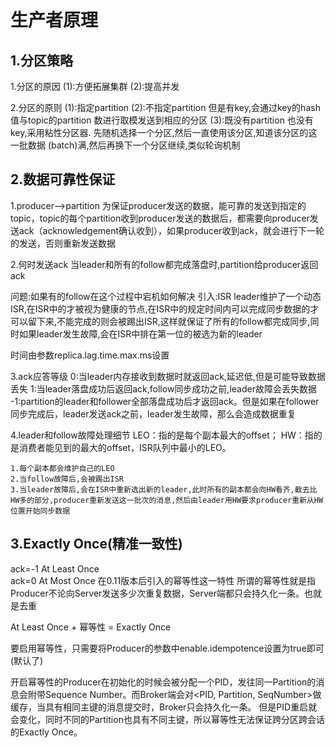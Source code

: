 # 生产者原理
## 1.分区策略
1.分区的原因
    (1):方便拓展集群
    (2):提高并发

2.分区的原则
    (1):指定partition 
    (2):不指定partition 但是有key,会通过key的hash值与topic的partition 数进行取模发送到相应的分区
    (3):既没有partition 也没有key,采用粘性分区器.
        先随机选择一个分区,然后一直使用该分区,知道该分区的这一批数据 (batch)满,然后再换下一个分区继续,类似轮询机制


## 2.数据可靠性保证
1.producer-->partition
为保证producer发送的数据，能可靠的发送到指定的topic，topic的每个partition收到producer发送的数据后，都需要向producer发送ack（acknowledgement确认收到），如果producer收到ack，就会进行下一轮的发送，否则重新发送数据

2.何时发送ack
当leader和所有的follow都完成落盘时,partition给producer返回ack

问题:如果有的follow在这个过程中宕机如何解决
引入:ISR
leader维护了一个动态ISR,在ISR中的才被视为健康的节点,在ISR中的规定时间内可以完成同步数据的才可以留下来,不能完成的则会被踢出ISR,这样就保证了所有的follow都完成同步,同时如果leader发生故障,会在ISR中排在第一位的被选为新的leader

时间由参数replica.lag.time.max.ms设置

3.ack应答等级
0:当leader内存接收到数据时就返回ack,延迟低,但是可能导致数据丢失
1:当leader落盘成功后返回ack,follow同步成功之前,leader故障会丢失数据
-1:partition的leader和follower全部落盘成功后才返回ack。但是如果在follower同步完成后，leader发送ack之前，leader发生故障，那么会造成数据重复

4.leader和follow故障处理细节
LEO：指的是每个副本最大的offset；
HW：指的是消费者能见到的最大的offset，ISR队列中最小的LEO。

    1.每个副本都会维护自己的LEO
    2.当follow故障后,会被踢出ISR
    3.当leader故障后,会在ISR中重新选出新的leader,此时所有的副本都会向HW看齐,截去比HW多的部分,producer重新发送这一批次的消息,然后由leader用HW要求producer重新从HW位置开始同步数据

## 3.Exactly Once(精准一致性)
ack=-1  At Least Once  
ack=0   At Most Once
在0.11版本后引入的幂等性这一特性
所谓的幂等性就是指Producer不论向Server发送多少次重复数据，Server端都只会持久化一条。也就是去重

At Least Once + 幂等性 = Exactly Once

要启用幂等性，只需要将Producer的参数中enable.idempotence设置为true即可(默认了)

开启幂等性的Producer在初始化的时候会被分配一个PID，发往同一Partition的消息会附带Sequence Number。而Broker端会对<PID, Partition, SeqNumber>做缓存，当具有相同主键的消息提交时，Broker只会持久化一条。
但是PID重启就会变化，同时不同的Partition也具有不同主键，所以幂等性无法保证跨分区跨会话的Exactly Once。
